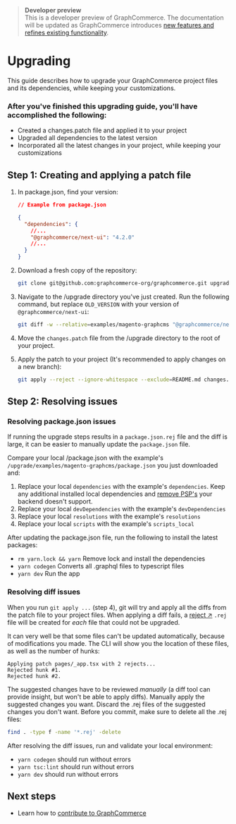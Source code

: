 <div data-nosnippet>

> **Developer preview**  
> This is a developer preview of GraphCommerce. The documentation will be
> updated as GraphCommerce introduces
> [new features and refines existing functionality](https://github.com/graphcommerce-org/graphcommerce/releases).

</div>

# Upgrading

This guide describes how to upgrade your GraphCommerce project files and its
dependencies, while keeping your customizations.

### After you've finished this upgrading guide, you'll have accomplished the following:

- Created a changes.patch file and applied it to your project
- Upgraded all dependencies to the latest version
- Incorporated all the latest changes in your project, while keeping your
  customizations

## Step 1: Creating and applying a patch file

1. In package.json, find your version:

   ```json
   // Example from package.json

   {
     "dependencies": {
       //...
       "@graphcommerce/next-ui": "4.2.0"
       //...
     }
   }
   ```

2. Download a fresh copy of the repository:

   ```bash
   git clone git@github.com:graphcommerce-org/graphcommerce.git upgrade
   ```

3. Navigate to the /upgrade directory you've just created. Run the following
   command, but replace `OLD_VERSION` with your version of
   `@graphcommerce/next-ui`:

   ```bash
   git diff -w --relative=examples/magento-graphcms "@graphcommerce/next-ui@OLD_VERSION" examples/magento-graphcms ':!examples/magento-graphcms/CHANGELOG.md' > changes.patch
   ```

4. Move the `changes.patch` file from the /upgrade directory to the root of your
   project.

5. Apply the patch to your project (It's recommended to apply changes on a new
   branch):

   ```bash
   git apply --reject --ignore-whitespace --exclude=README.md changes.patch
   ```

## Step 2: Resolving issues

### Resolving package.json issues

If running the upgrade steps results in a `package.json.rej` file and the diff
is large, it can be easier to manually update the `package.json` file.

Compare your local /package.json with the example's
`/upgrade/examples/magento-graphcms/package.json` you just downloaded and:

1. Replace your local `dependencies` with the example's `dependencies`. Keep any
   additional installed local dependencies and
   [remove PSP's](./getting-started/create.md#remove-unused-psps) your backend
   doesn't support.
2. Replace your local `devDependencies` with the example's `devDependencies`
3. Replace your local `resolutions` with the example's `resolutions`
4. Replace your local `scripts` with the example's `scripts_local`

After updating the package.json file, run the following to install the latest
packages:

- `rm yarn.lock && yarn` Remove lock and install the dependencies
- `yarn codegen` Converts all .graphql files to typescript files
- `yarn dev` Run the app

### Resolving diff issues

When you run `git apply ...` (step 4), git will try and apply all the diffs from
the patch file to your project files. When applying a diff fails, a
[reject ↗](https://git-scm.com/docs/git-apply#Documentation/git-apply.txt---reject)
`.rej` file will be created for _each_ file that could not be upgraded.

It can very well be that some files can't be updated automatically, because of
modifications you made. The CLI will show you the location of these files, as
well as the number of hunks:

```
Applying patch pages/_app.tsx with 2 rejects...
Rejected hunk #1.
Rejected hunk #2.
```

The suggested changes have to be reviewed _manually_ (a diff tool can provide
insight, but won't be able to apply diffs). Manually apply the suggested changes
you want. Discard the .rej files of the suggested changes you don't want. Before
you commit, make sure to delete all the .rej files:

```bash
find . -type f -name '*.rej' -delete
```

After resolving the diff issues, run and validate your local environment:

- `yarn codegen` should run without errors
- `yarn tsc:lint` should run without errors
- `yarn dev` should run without errors

## Next steps

- Learn how to [contribute to GraphCommerce](./contributing.md)
